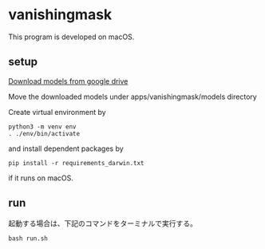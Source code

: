 # vanishingmask

This program is developed on macOS.

## setup
[Download models from google drive](https://drive.google.com/drive/folders/17cj7s6UgLgY5PzYkg_5WSg9V-kfEC2lk?usp=share_link)

Move the downloaded models under apps/vanishingmask/models directory


Create virtual environment by

```
python3 -m venv env
. ./env/bin/activate
```

and install dependent packages by

```
pip install -r requirements_darwin.txt
```
if it runs on macOS.



## run
起動する場合は、下記のコマンドをターミナルで実行する。
```
bash run.sh
```
